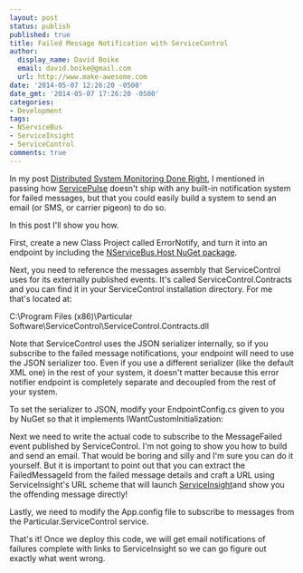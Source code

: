 ```yaml
---
layout: post
status: publish
published: true
title: Failed Message Notification with ServiceControl
author:
  display_name: David Boike
  email: david.boike@gmail.com
  url: http://www.make-awesome.com
date: '2014-05-07 12:26:20 -0500'
date_gmt: '2014-05-07 17:26:20 -0500'
categories:
- Development
tags:
- NServiceBus
- ServiceInsight
- ServiceControl
comments: true
---
```

In my post [Distributed System Monitoring Done Right](http://www.make-awesome.com/2014/04/distributed-system-monitoring-done-right/), I mentioned in passing how [ServicePulse](http://particular.net/servicepulse) doesn't ship with any built-in notification system for failed messages, but that you could easily build a system to send an email (or SMS, or carrier pigeon) to do so.

In this post I'll show you how.

<!-- more -->

First, create a new Class Project called ErrorNotify, and turn it into an endpoint by including the [NServiceBus.Host NuGet package](http://www.nuget.org/packages/NServiceBus.Host).

Next, you need to reference the messages assembly that ServiceControl uses for its externally published events. It's called ServiceControl.Contracts and you can find it in your ServiceControl installation directory. For me that's located at:

C:\\Program Files (x86)\\Particular Software\\ServiceControl\\ServiceControl.Contracts.dll

Note that ServiceControl uses the JSON serializer internally, so if you subscribe to the failed message notifications, your endpoint will need to use the JSON serializer too. Even if you use a different serializer (like the default XML one) in the rest of your system, it doesn't matter because this error notifier endpoint is completely separate and decoupled from the rest of your system.

To set the serializer to JSON, modify your EndpointConfig.cs given to you by NuGet so that it implements IWantCustomInitialization:

<script src="https://gist.github.com/ff420add0138b6b6c9d9.js?file=EndpointConfig.cs"></script>

Next we need to write the actual code to subscribe to the MessageFailed event published by ServiceControl. I'm not going to show you how to build and send an email. That would be boring and silly and I'm sure you can do it yourself. But it is important to point out that you can extract the FailedMessageId from the failed message details and craft a URL using ServiceInsight's URL scheme that will launch [ServiceInsight](http://particular.net/serviceinsight)and show you the offending message directly!

<script src="https://gist.github.com/ff420add0138b6b6c9d9.js?file=ErrorNotify.cs"></script>

Lastly, we need to modify the App.config file to subscribe to messages from the Particular.ServiceControl service.

<script src="https://gist.github.com/ff420add0138b6b6c9d9.js?file=App.config"></script>

That's it! Once we deploy this code, we will get email notifications of failures complete with links to ServiceInsight so we can go figure out exactly what went wrong.
